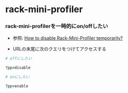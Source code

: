 # rack-mini-profiler

### rack-mini-profilerを一時的にon/offしたい
- 参照: [How to disable Rack-Mini-Profiler temporarily?](https://stackoverflow.com/a/12507027)

- URLの末尾に次のクエリをつけてアクセスする
```ruby
# offにしたい

?pp=disable
```
```ruby
# onにしたい

?pp=enable
```
